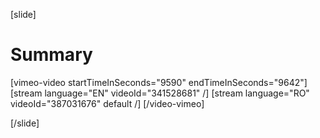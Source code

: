 [slide]
# Summary

[vimeo-video startTimeInSeconds="9590" endTimeInSeconds="9642"]
[stream language="EN" videoId="341528681"  /]
[stream language="RO" videoId="387031676" default /]
[/video-vimeo]

[/slide]
